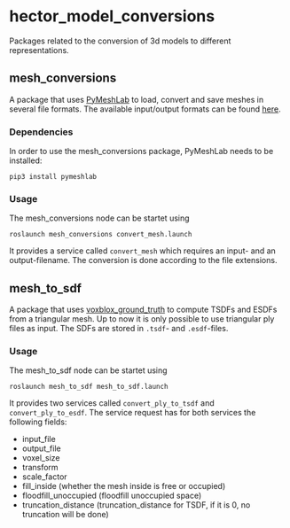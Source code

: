 # hector_model_conversions
Packages related to the conversion of 3d models to different representations.


## mesh_conversions
A package that uses [PyMeshLab](https://github.com/cnr-isti-vclab/PyMeshLab) to load, convert and save meshes in several file formats. The available input/output formats can be found [here](https://pymeshlab.readthedocs.io/en/latest/io_format_list.html).

### Dependencies
In order to use the mesh_conversions package, PyMeshLab needs to be installed:
```
pip3 install pymeshlab
```

### Usage
The mesh_conversions node can be startet using
```
roslaunch mesh_conversions convert_mesh.launch
```
It provides a service called `convert_mesh` which requires an input- and an output-filename. The conversion is done according to the file extensions.



## mesh_to_sdf
A package that uses [voxblox_ground_truth](https://github.com/tu-darmstadt-ros-pkg/voxblox_ground_truth) to compute TSDFs and ESDFs from a triangular mesh. Up to now it is only possible to use triangular ply files as input. The SDFs are stored in `.tsdf`- and `.esdf`-files.

### Usage
The mesh_to_sdf node can be startet using
```
roslaunch mesh_to_sdf mesh_to_sdf.launch
```
It provides two services called `convert_ply_to_tsdf` and `convert_ply_to_esdf`. The service request has for both services the following fields:

* input_file
* output_file
* voxel_size
* transform
* scale_factor
* fill_inside (whether the mesh inside is free or occupied)
* floodfill_unoccupied (floodfill unoccupied space)
* truncation_distance (truncation_distance for TSDF, if it is 0, no truncation will be done)

